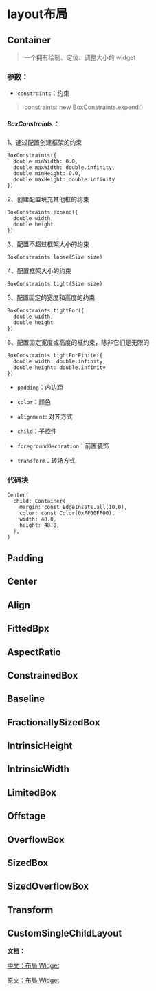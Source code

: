 # layout布局

## Container
  > 一个拥有绘制、定位、调整大小的 widget

  ### 参数：
  
  - `constraints`：约束

  > constraints: new BoxConstraints.expend()

  ##### BoxConstraints：

  1、通过配置创建框架的约束
  ```
  BoxConstraints({
    double minWidth: 0.0, 
    double maxWidth: double.infinity, 
    double minHeight: 0.0, 
    double maxHeight: double.infinity 
  })
  ```
  2、创建配置填充其他框的约束

  ```
  BoxConstraints.expand({
    double width, 
    double height 
  })
  ```
  3、配置不超过框架大小的约束
  
  ```
  BoxConstraints.loose(Size size)
  ```

  4、配置框架大小的约束

  ```
  BoxConstraints.tight(Size size)
  ```

  5、配置固定的宽度和高度的约束

  ```
  BoxConstraints.tightFor({
    double width, 
    double height 
  })
  ```

  6、配置固定宽度或高度的框约束，除非它们是无限的

  ```
  BoxConstraints.tightForFinite({
    double width: double.infinity, 
    double height: double.infinity 
  })
  ```

  - `padding`：内边距

  - `color`：颜色

  - `alignment`: 对齐方式

  - `child`：子控件

  - `foregroundDecoration`：前置装饰

  - `transform`：转场方式

  ### 代码块
  
  ```
  Center(
    child: Container(
      margin: const EdgeInsets.all(10.0),
      color: const Color(0xFF00FF00),
      width: 48.0,
      height: 48.0,
    ),
  )
  ```

## Padding


## Center


## Align


## FittedBpx


## AspectRatio


## ConstrainedBox



## Baseline



## FractionallySizedBox


## IntrinsicHeight



## IntrinsicWidth


## LimitedBox


## Offstage


## OverflowBox


## SizedBox


## SizedOverflowBox


## Transform


## CustomSingleChildLayout


**文档：**
  
  [中文：布局 Widget](https://flutterchina.club/widgets/layout/)

  [原文：布局 Widget](https://flutter.io/docs/development/ui/widgets/layout)
